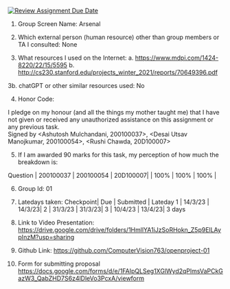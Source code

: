 [![Review Assignment Due Date](https://classroom.github.com/assets/deadline-readme-button-24ddc0f5d75046c5622901739e7c5dd533143b0c8e959d652212380cedb1ea36.svg)](https://classroom.github.com/a/m05MzDli)
1. Group Screen Name:
Arsenal

2. Which external person (human resource) other than group members or TA I consulted: 
None


3. What resources I used on the Internet:
a. https://www.mdpi.com/1424-8220/22/15/5595
b. http://cs230.stanford.edu/projects_winter_2021/reports/70649396.pdf

3b. chatGPT or other similar resources used:
No


4. Honor Code:

I pledge on my honour (and all the things my mother taught me) that I
have not given or received any unauthorized assistance on this
assignment or any previous task.  
Signed by <Ashutosh Mulchandani, 200100037>,	<Desai Utsav Manojkumar, 200100054>,	<Rushi Chawda, 20D100007>

5. If I am awarded 90 marks for this task, my perception of how much
the breakdown is:

Question | 200100037   | 200100054   | 20D100007|
	 |  100%      |    100%    |    100%   |


6.  Group Id:
01

7. Latedays taken:
Checkpoint| Due     | Submitted | Lateday
1         | 14/3/23 |    14/3/23|
2         | 31/3/23 |	 31/3/23|
3         | 10/4/23 |	 13/4/23| 3 days

8. Link to Video Presentation:
https://drive.google.com/drive/folders/1HmllYA1iJzSoRHokn_Z5p9ElLAypInzM?usp=sharing

9. Github Link:
https://github.com/ComputerVision763/openproject-01

10. Form for submitting proposal
https://docs.google.com/forms/d/e/1FAIpQLSeg1XGlWyd2qPlmsVaPCkGazW3_QabZHD7S6z4lDleVo3PcxA/viewform
